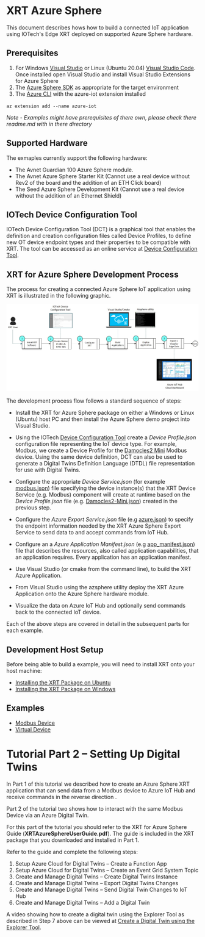 # XRT Azure Sphere

This document describes hows how to build a connected IoT application using IOTech's Edge XRT deployed on supported Azure Sphere hardware.

## Prerequisites

1. For Windows [Visual Studio](https://visualstudio.microsoft.com/downloads/) or Linux (Ubuntu 20.04) [Visual Studio Code](https://code.visualstudio.com/download}). Once installed open Visual Studio and install Visual Studio Extensions for Azure Sphere
2. The [Azure Sphere SDK](https://docs.microsoft.com/en-us/azure-sphere/install/overview) as appropriate for the target environment
3. The [Azure CLI](https://docs.microsoft.com/en-us/cli/azure/install-azure-cli) with the azure-iot extension installed

`az extension add --name azure-iot`

*Note - Examples might have prerequisites of there own, please check there readme.md with in there directory* 

## Supported Hardware
The exmaples currently support the following hardware:

* The Avnet Guardian 100 Azure Sphere module.
* The Avnet Azure Sphere Starter Kit (Cannot use a real device without Rev2 of the board and the addition of an ETH Click board)
* The Seed Azure Sphere Development Kit (Cannot use a real device without the addition of an Ethernet Shield)

## IOTech Device Configuration Tool

IOTech Device Configuration Tool (DCT) is a graphical tool that enables the definition and creation configuration files called Device Profiles, to define new OT device endpoint types and their properties to be compatible with XRT. The tool can be accessed as an online service at [Device Configuration Tool](https://dct.iotechsys.com/).

## XRT for Azure Sphere Development Process

The process for creating a connected Azure Sphere IoT application using XRT is illustrated in the following graphic.

![Azure Development Process](images/AzureDevProcess.jpg)  

The development process flow follows a standard sequence of steps:

* Install the XRT for Azure Sphere package on either a Windows or Linux (Ubuntu) host PC and then install the Azure Sphere demo project into Visual Studio.

* Using the IOTech [Device Configuration Tool](https://dct.iotechsys.com/) create a *Device Profile.json* configuration file representing the IoT device type. For example, Modbus, we create a Device Profile for the [Damocles2 Mini](https://www.hw-group.com/device/damocles2-mini) Modbus device. Using the same device definition, DCT can also be used to generate a Digital Twins Definition Language (DTDL) file representation for use with Digital Twins.

* Configure the appropriate *Device Service.json* (for example [modbus.json](config/modbus.json)) file specifying the device instance(s) that the XRT Device Service (e.g. Modbus) component will create at runtime based on the *Device Profile.json* file (e.g. [Damocles2-Mini.json](Damocles2-Mini.json)) created in the previous step.

* Configure the *Azure Export Service.json* file (e.g [azure.json](config/azure.json)) to specify the endpoint information needed by the XRT Azure Sphere Export Service to send data to and accept commands from IoT Hub. 

* Configure an a *Azure Application Manifest.json* (e.g [app_manifest.json](app_manifest.json)) file that describes the resources, also called application capabilities, that an application requires. Every application has an application manifest.

* Use Visual Studio (or cmake from the command line), to build the XRT Azure Application.

* From Visual Studio using the azsphere utility deploy the XRT Azure Application onto the Azure Sphere hardware module.

* Visualize the data on Azure IoT Hub and optionally send commands back to the connected IoT device.

Each of the above steps are covered in detail in the subsequent parts for each example.

## Development Host Setup

Before being able to build a example, you will need to install XRT
onto your host machine:

* [Installing the XRT Package on Ubuntu](docs/windows-installation.md)
* [Installing the XRT Package on Windows](docs/ubuntu-installation.md)

## Examples

* [Modbus Device](docs/modbus-example.md)
* [Virtual Device](docs/virtual-example.md)

# Tutorial Part 2 – Setting Up Digital Twins

In Part 1 of this tutorial we described how to create an Azure Sphere XRT application that can send data from a Modbus device to Azure IoT Hub and receive commands in the reverse direction .

Part 2 of the tutorial two shows how to interact with the same Modbus Device via an Azure Digital Twin.

For this part of the tutorial you should refer to the XRT for Azure Sphere Guide (**XRTAzureSphereUserGuide.pdf**). The guide is included in the XRT package that you downloaded and installed in Part 1.

Refer to the guide and complete the following steps:
1.	Setup Azure Cloud for Digital Twins – Create a Function App
2.	Setup Azure Cloud for Digital Twins – Create an Event Grid System Topic
3.	Create and Manage Digital Twins – Create Digital Twins Instance
4.	Create and Manage Digital Twins – Export Digital Twins Changes
5.	Create and Manage Digital Twins – Send Digital Twin Changes to IoT Hub
6.	Create and Manage Digital Twins – Add a Digital Twin

A video showing how to create a digital twin using the Explorer Tool as described in Step 7 above can be viewed at [Create a Digital Twin using the Explorer Tool](https://www.youtube.com/watch?v=CqTDkRXtsUU&feature=youtu.be).
